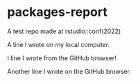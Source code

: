 # packages-report
A test repo made at rstudio::conf(2022)

A line I wrote on my local computer.

I line I wrote from the GitHub browser!

Another line I wrote on the GitHub browser.
